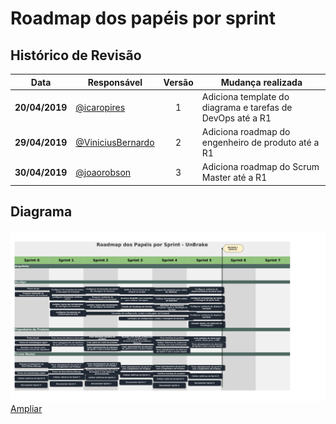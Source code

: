 # Roadmap dos papéis por sprint

## Histórico de Revisão

| Data | Responsável | Versão | Mudança realizada |
|:----:| ----------- |:------:| ----------------- |
| **20/04/2019** | [@icaropires](https://github.com/icaropires) | 1 | Adiciona template do diagrama e tarefas de DevOps até a R1 |
| **29/04/2019** | [@ViniciusBernardo](https://github.com/ViniciusBernardo) | 2 | Adiciona roadmap do engenheiro de produto até a R1 |
| **30/04/2019** | [@joaorobson](https://github.com/joaorobson) | 3 | Adiciona roadmap do Scrum Master até a R1 |

## Diagrama

![Diagrama Roadmap](images/diagrama-roadmap-papeis.jpg)
[Ampliar](images/diagrama-roadmap-papeis.jpg)
